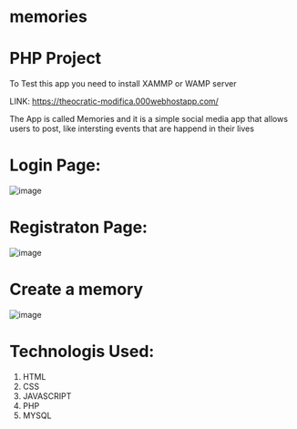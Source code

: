 # memories

# PHP Project

 To Test this app you need to install XAMMP or WAMP server

LINK: https://theocratic-modifica.000webhostapp.com/

The App is called Memories and it is a simple social media app that allows users to post, like intersting events that are happend in their lives 

# Login Page:
![image](https://user-images.githubusercontent.com/78521151/118959249-c6aace80-b97f-11eb-8781-4c3b8903c31d.png)

# Registraton Page:
![image](https://user-images.githubusercontent.com/78521151/118959533-096ca680-b980-11eb-8470-2ab0c95295a1.png)


# Create a memory
![image](https://user-images.githubusercontent.com/78521151/118959361-e215d980-b97f-11eb-85a8-058284b9649b.png)

# Technologis Used:
1. HTML
2. CSS
3. JAVASCRIPT
4. PHP
5. MYSQL

